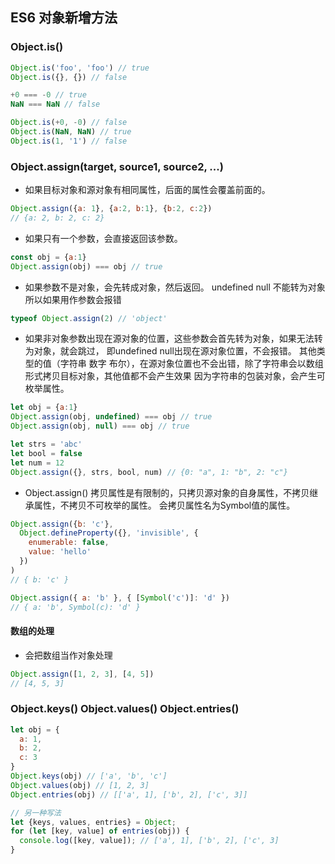 ## ES6 对象新增方法

### Object.is()

```js
Object.is('foo', 'foo') // true
Object.is({}, {}) // false

+0 === -0 // true
NaN === NaN // false

Object.is(+0, -0) // false
Object.is(NaN, NaN) // true
Object.is(1, '1') // false
```

### Object.assign(target, source1, source2, ...)

* 如果目标对象和源对象有相同属性，后面的属性会覆盖前面的。

```js
Object.assign({a: 1}, {a:2, b:1}, {b:2, c:2})
// {a: 2, b: 2, c: 2}
```

* 如果只有一个参数，会直接返回该参数。

```js
const obj = {a:1}
Object.assign(obj) === obj // true
```

* 如果参数不是对象，会先转成对象，然后返回。
  undefined null 不能转为对象 所以如果用作参数会报错

```js
typeof Object.assign(2) // 'object'
```

* 如果非对象参数出现在源对象的位置，这些参数会首先转为对象，如果无法转为对象，就会跳过，
  即undefined null出现在源对象位置，不会报错。
  其他类型的值（字符串 数字 布尔），在源对象位置也不会出错，除了字符串会以数组形式拷贝目标对象，其他值都不会产生效果
  因为字符串的包装对象，会产生可枚举属性。

```js
let obj = {a:1}
Object.assign(obj, undefined) === obj // true
Object.assign(obj, null) === obj // true

let strs = 'abc'
let bool = false
let num = 12
Object.assign({}, strs, bool, num) // {0: "a", 1: "b", 2: "c"}
```

* Object.assign() 拷贝属性是有限制的，只拷贝源对象的自身属性，不拷贝继承属性，不拷贝不可枚举的属性。
  会拷贝属性名为Symbol值的属性。

```js
Object.assign({b: 'c'},
  Object.defineProperty({}, 'invisible', {
    enumerable: false,
    value: 'hello'
  })
)
// { b: 'c' }

Object.assign({ a: 'b' }, { [Symbol('c')]: 'd' })
// { a: 'b', Symbol(c): 'd' }
```

#### 数组的处理

* 会把数组当作对象处理

```js
Object.assign([1, 2, 3], [4, 5])
// [4, 5, 3]
```

### Object.keys() Object.values() Object.entries()

```js
let obj = {
  a: 1,
  b: 2,
  c: 3
}
Object.keys(obj) // ['a', 'b', 'c']
Object.values(obj) // [1, 2, 3]
Object.entries(obj) // [['a', 1], ['b', 2], ['c', 3]]

// 另一种写法
let {keys, values, entries} = Object;
for (let [key, value] of entries(obj)) {
  console.log([key, value]); // ['a', 1], ['b', 2], ['c', 3]
}
```
